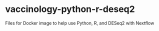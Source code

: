 # vaccinology-python-r-deseq2
Files for Docker image to help use Python, R, and DESeq2 with Nextflow

